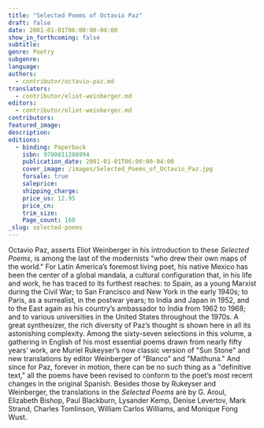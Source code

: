```yaml
---
title: "Selected Poems of Octavio Paz"
draft: false
date: 2001-01-01T06:00:00-04:00
show_in_forthcoming: false
subtitle:
genre: Poetry
subgenre:
language:
authors:
  - contributor/octavio-paz.md
translators:
  - contributor/eliot-weinberger.md
editors:
  - contributor/eliot-weinberger.md
contributors:
featured_image:
description:
editions:
  - binding: Paperback
    isbn: 9780811208994
    publication_date: 2001-01-01T06:00:00-04:00
    cover_image: /images/Selected_Poems_of_Octavio_Paz.jpg
    forsale: true
    saleprice:
    shipping_charge:
    price_us: 12.95
    price_cn:
    trim_size:
    Page_count: 160
_slug: selected-poems
---
```


Octavio Paz, asserts Eliot Weinberger in his introduction to these _Selected Poems_, is among the last of the modernists "who drew their own maps of the world." For Latin America’s foremost living poet, his native Mexico has been the center of a global mandala, a cultural configuration that, in his life and work, he has traced to its furthest reaches: to Spain, as a young Marxist during the Civil War; to San Francisco and New York in the early 1940s; to Paris, as a surrealist, in the postwar years; to India and Japan in 1952, and to the East again as his country’s ambassador to India from 1962 to 1968; and to various universities in the United States throughout the 1970s. A great synthesizer, the rich diversity of Paz’s thought is shown here in all its astonishing complexity. Among the sixty-seven selections in this volume, a gathering in English of his most essential poems drawn from nearly fifty years’ work, are Muriel Rukeyser’s now classic version of "Sun Stone" and new translations by editor Weinberger of “Blanco" and "Maithuna." And since for Paz, forever in motion, there can be no such thing as a "definitive text," all the poems have been revised to conform to the poet’s most recent changes in the original Spanish. Besides those by Rukeyser and Weinberger, the translations in the _Selected Poems_ are by G. Aroul, Elizabeth Bishop, Paul Blackburn, Lysander Kemp, Denise Levertov, Mark Strand, Charles Tomlinson, William Carlos Williams, and Monique Fong Wust.

